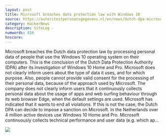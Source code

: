 ```yaml
---
layout: post
title: Microsoft breaches data protection law with Windows 10
source: https://autoriteitpersoonsgegevens.nl/en/news/dutch-dpa-microsoft-breaches-data-protection-law-windows-10
category: HackerNews
description: SiteLog - 
numwords: 816
hnscore: 
---
```


Microsoft breaches the Dutch data protection law by processing personal data of people that use the Windows 10 operating system on their computers. This is the conclusion of the Dutch Data Protection Authority (DPA) after its investigation of Windows 10 Home and Pro. Microsoft does not clearly inform users about the type of data it uses, and for which purpose. Also, people cannot provide valid consent for the processing of their personal data, because of the approach used by Microsoft. The company does not clearly inform users that it continuously collects personal data about the usage of apps and web surfing behaviour through its web browser Edge, when the default settings are used. Microsoft has indicated that it wants to end all violations. If this is not the case, the Dutch DPA can decide to impose a sanction on Microsoft.  In the Netherlands over 4 million active devices use Windows 10 Home and Pro. Microsoft continuously collects technical performance and user data (e.g. which ap...

![](/profiles/cbp/themes/cbp/src/templates/presentation/img/ap_logo-200x200.png)
<!--description-->